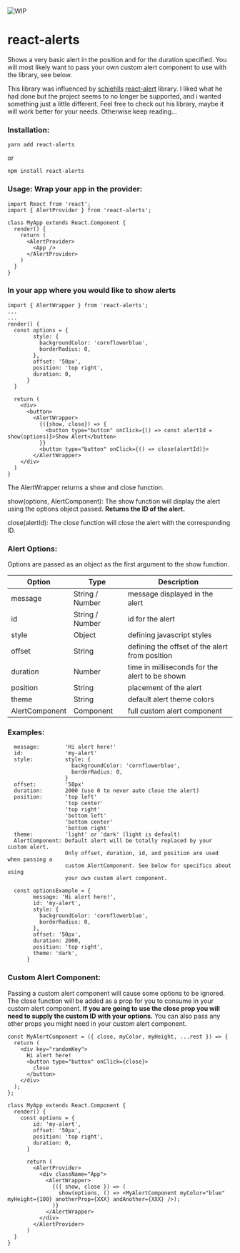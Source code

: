 ![WIP](https://img.shields.io/badge/WIP-DO%20NOT%20USE-red.svg)

# react-alerts

Shows a very basic alert in the position and for the duration specified. You
will most likely want to pass your own custom alert component to use with the
library, see below.

This library was influenced by
[schiehlls](https://github.com/schiehll/ 'schiehll')
[react-alert](https://github.com/schiehll/react-alert 'react-alert') library. I
liked what he had done but the project seems to no longer be supported, and i
wanted something just a little different. Feel free to check out his library,
maybe it will work better for your needs. Otherwise keep reading...

### Installation:

```
yarn add react-alerts
```

or

```
npm install react-alerts
```

### Usage: Wrap your app in the provider:

```
import React from 'react';
import { AlertProvider } from 'react-alerts';

class MyApp extends React.Component {
  render() {
    return (
      <AlertProvider>
        <App />
      </AlertProvider>
    )
  }
}
```

### In your app where you would like to show alerts

```
import { AlertWrapper } from 'react-alerts';
...
...
render() {
  const options = {
        style: {
          backgroundColor: 'cornflowerblue',
          borderRadius: 0,
        },
        offset: '50px',
        position: 'top right',
        duration: 0,
      }
  }

  return (
    <div>
      <button>
        <AlertWrapper>
          {({show, close}) => {
            <button type="button" onClick={() => const alertId = show(options)}>Show Alert</button>
          }}
          <button type="button" onClick={() => close(alertId)}>
        </AlertWrapper>
    </div>
  )
}
```

The AlertWrapper returns a show and close function.

show(options, AlertComponent): The show function will display the alert using
the options object passed. **Returns the ID of the alert.**

close(alertId): The close function will close the alert with the corresponding
ID.

### Alert Options:

Options are passed as an object as the first argument to the show function.

| Option         | Type            | Description                                    |
| -------------- | --------------- | ---------------------------------------------- |
| message        | String / Number | message displayed in the alert                 |
| id             | String / Number | id for the alert                               |
| style          | Object          | defining javascript styles                     |
| offset         | String          | defining the offset of the alert from position |
| duration       | Number          | time in milliseconds for the alert to be shown |
| position       | String          | placement of the alert                         |
| theme          | String          | default alert theme colors                     |
| AlertComponent | Component       | full custom alert component                    |

### Examples:

```
  message:        'Hi alert here!'
  id:             'my-alert'
  style:          style: {
                    backgroundColor: 'cornflowerblue',
                    borderRadius: 0,
                  }
  offset:         '50px'
  duration:       2000 (use 0 to never auto close the alert)
  position:       'top left'
                  'top center'
                  'top right'
                  'bottom left'
                  'bottom center'
                  'bottom right'
  theme:          'light' or 'dark' (light is default)
  AlertComponent: Default alert will be totally replaced by your custom alert.
                  Only offset, duration, id, and position are used when passing a
                  custom AlertComponent. See below for specifics about using
                  your own custom alert component.

  const optionsExample = {
        message: 'Hi alert here!',
        id: 'my-alert',
        style: {
          backgroundColor: 'cornflowerblue',
          borderRadius: 0,
        },
        offset: '50px',
        duration: 2000,
        position: 'top right',
        theme: 'dark',
      }
```

### Custom Alert Component:

Passing a custom alert component will cause some options to be ignored. The
close function will be added as a prop for you to consume in your custom alert
component. **If you are going to use the close prop you will need to supply the
custom ID with your options.** You can also pass any other props you might need
in your custom alert component.

```
const MyAlertComponent = ({ close, myColor, myHeight, ...rest }) => {
  return (
    <div key="randomKey">
      Hi alert here!
      <button type="button" onClick={close}>
        close
      </button>
    </div>
  );
};

class MyApp extends React.Component {
  render() {
    const options = {
        id: 'my-alert',
        offset: '50px',
        position: 'top right',
        duration: 0,
      }

      return (
        <AlertProvider>
          <div className="App">
            <AlertWrapper>
              {({ show, close }) => (
                show(options, () => <MyAlertComponent myColor="blue" myHeight={100} anotherProp={XXX} andAnother={XXX} />);
              )}
            </AlertWrapper>
          </div>
        </AlertProvider>
      )
  }
}
```
